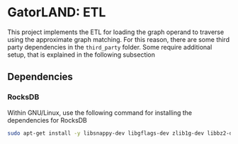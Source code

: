 # GatorLAND: ETL

This project implements the ETL for loading the graph operand to traverse using the approximate graph matching.
For this reason, there are some third party dependencies in the `third_party` folder. Some require additional setup, that is explained in the following subsection

## Dependencies 
### RocksDB

Within GNU/Linux, use the following command for installing the dependencies for RocksDB

```bash    
sudo apt-get install -y libsnappy-dev libgflags-dev zlib1g-dev libbz2-dev liblz4-dev libzstd-dev zlib1g-dev
```
